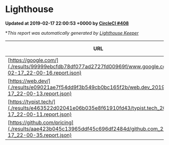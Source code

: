 
# Lighthouse

**Updated at 2019-02-17 22:00:53 +0000 by [CircleCI #408](https://circleci.com/gh/ItinerisLtd/lighthouse-keeper-example/408)**

**This report was automatically generated by [Lighthouse Keeper](https://github.com/itinerisltd/lighthouse-keeper)*

| URL | Performance | Accessibility | Best Practices | SEO | PWA | Updated At |
| --- | --- | --- | --- | --- | --- | --- |
| [https://google.com/](./results/99999ebcfdb78df077ad2727fd00969f/www.google.com_2019-02-17_22-00-16.report.json) | 0.95 | 0.71 | 0.93 | 0.8 | 0.58 | 2019-02-17T22:00:16.517Z |
| [https://web.dev/](./results/e09021ae7f54dd9f3b549cb0bc165f2b/web.dev_2019-02-17_22-00-13.report.json) | 0.91 | 0.93 | 1 | 0.91 | 1 | 2019-02-17T22:00:13.775Z |
| [https://typist.tech/](./results/e463522d02041e06b035e8f61910fd43/typist.tech_2019-02-17_22-00-11.report.json) | 1 |  |  |  |  | 2019-02-17T22:00:11.463Z |
| [https://github.com/pricing](./results/aae423b045c13965ddf45c696df2484d/github.com_2019-02-17_22-00-35.report.json) | 0.65 | 0.89 | 0.93 | 0.9 | 0.58 | 2019-02-17T22:00:35.183Z |
